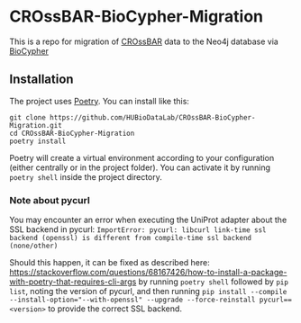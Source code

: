 # CROssBAR-BioCypher-Migration
This is a repo for migration of [CROssBAR](https://github.com/cansyl/CROssBAR) data to the Neo4j database via [BioCypher](https://github.com/saezlab/BioCypher)

## Installation
The project uses [Poetry](https://python-poetry.org). You can install like this:

```
git clone https://github.com/HUBioDataLab/CROssBAR-BioCypher-Migration.git
cd CROssBAR-BioCypher-Migration
poetry install
```

Poetry will create a virtual environment according to your configuration (either centrally or in the project folder). You can activate it by running `poetry shell` inside the project directory.

### Note about pycurl
You may encounter an error when executing the UniProt adapter about the SSL
backend in pycurl: `ImportError: pycurl: libcurl link-time ssl backend (openssl)
is different from compile-time ssl backend (none/other)`

Should this happen, it can be fixed as described here:
https://stackoverflow.com/questions/68167426/how-to-install-a-package-with-poetry-that-requires-cli-args
by running `poetry shell` followed by `pip list`, noting the version of pycurl,
and then running `pip install --compile --install-option="--with-openssl"
--upgrade --force-reinstall pycurl==<version>` to provide the correct SSL
backend.